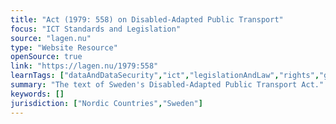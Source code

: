 ```yaml
---
title: "Act (1979: 558) on Disabled-Adapted Public Transport"
focus: "ICT Standards and Legislation"
source: "lagen.nu"
type: "Website Resource"
openSource: true
link: "https://lagen.nu/1979:558"
learnTags: ["dataAndDataSecurity","ict","legislationAndLaw","rights","government","transportation","accessibility","disability"]
summary: "The text of Sweden's Disabled-Adapted Public Transport Act."
keywords: []
jurisdiction: ["Nordic Countries","Sweden"]
---
```

